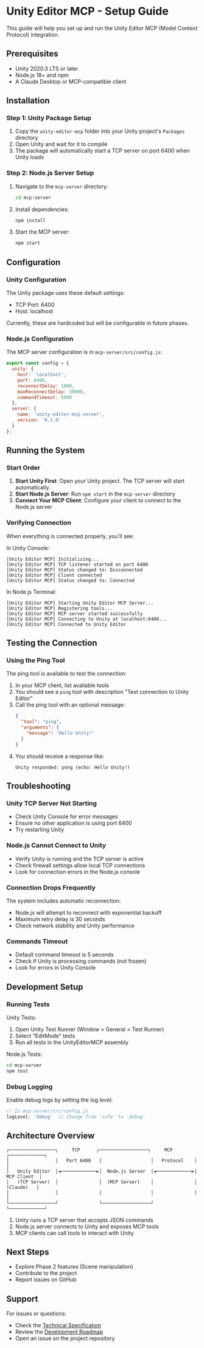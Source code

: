 # Unity Editor MCP - Setup Guide

This guide will help you set up and run the Unity Editor MCP (Model Context Protocol) integration.

## Prerequisites

- Unity 2020.3 LTS or later
- Node.js 18+ and npm
- A Claude Desktop or MCP-compatible client

## Installation

### Step 1: Unity Package Setup

1. Copy the `unity-editor-mcp` folder into your Unity project's `Packages` directory
2. Open Unity and wait for it to compile
3. The package will automatically start a TCP server on port 6400 when Unity loads

### Step 2: Node.js Server Setup

1. Navigate to the `mcp-server` directory:
   ```bash
   cd mcp-server
   ```

2. Install dependencies:
   ```bash
   npm install
   ```

3. Start the MCP server:
   ```bash
   npm start
   ```

## Configuration

### Unity Configuration

The Unity package uses these default settings:
- TCP Port: 6400
- Host: localhost

Currently, these are hardcoded but will be configurable in future phases.

### Node.js Configuration

The MCP server configuration is in `mcp-server/src/config.js`:

```javascript
export const config = {
  unity: {
    host: 'localhost',
    port: 6400,
    reconnectDelay: 1000,
    maxReconnectDelay: 30000,
    commandTimeout: 5000
  },
  server: {
    name: 'unity-editor-mcp-server',
    version: '0.1.0'
  }
};
```

## Running the System

### Start Order

1. **Start Unity First**: Open your Unity project. The TCP server will start automatically.
2. **Start Node.js Server**: Run `npm start` in the `mcp-server` directory
3. **Connect Your MCP Client**: Configure your client to connect to the Node.js server

### Verifying Connection

When everything is connected properly, you'll see:

In Unity Console:
```
[Unity Editor MCP] Initializing...
[Unity Editor MCP] TCP listener started on port 6400
[Unity Editor MCP] Status changed to: Disconnected
[Unity Editor MCP] Client connected
[Unity Editor MCP] Status changed to: Connected
```

In Node.js Terminal:
```
[Unity Editor MCP] Starting Unity Editor MCP Server...
[Unity Editor MCP] Registering tools...
[Unity Editor MCP] MCP server started successfully
[Unity Editor MCP] Connecting to Unity at localhost:6400...
[Unity Editor MCP] Connected to Unity Editor
```

## Testing the Connection

### Using the Ping Tool

The ping tool is available to test the connection:

1. In your MCP client, list available tools
2. You should see a `ping` tool with description "Test connection to Unity Editor"
3. Call the ping tool with an optional message:
   ```json
   {
     "tool": "ping",
     "arguments": {
       "message": "Hello Unity!"
     }
   }
   ```
4. You should receive a response like:
   ```
   Unity responded: pong (echo: Hello Unity!)
   ```

## Troubleshooting

### Unity TCP Server Not Starting

- Check Unity Console for error messages
- Ensure no other application is using port 6400
- Try restarting Unity

### Node.js Cannot Connect to Unity

- Verify Unity is running and the TCP server is active
- Check firewall settings allow local TCP connections
- Look for connection errors in the Node.js console

### Connection Drops Frequently

The system includes automatic reconnection:
- Node.js will attempt to reconnect with exponential backoff
- Maximum retry delay is 30 seconds
- Check network stability and Unity performance

### Commands Timeout

- Default command timeout is 5 seconds
- Check if Unity is processing commands (not frozen)
- Look for errors in Unity Console

## Development Setup

### Running Tests

Unity Tests:
1. Open Unity Test Runner (Window > General > Test Runner)
2. Select "EditMode" tests
3. Run all tests in the UnityEditorMCP assembly

Node.js Tests:
```bash
cd mcp-server
npm test
```

### Debug Logging

Enable debug logs by setting the log level:
```javascript
// In mcp-server/src/config.js
logLevel: 'debug'  // Change from 'info' to 'debug'
```

## Architecture Overview

```
┌─────────────────┐     TCP      ┌──────────────────┐     MCP      ┌─────────────┐
│                 │   Port 6400   │                  │   Protocol    │             │
│   Unity Editor  │◄─────────────►│  Node.js Server  │◄─────────────►│ MCP Client  │
│   (TCP Server)  │               │  (MCP Server)    │               │  (Claude)   │
│                 │               │                  │               │             │
└─────────────────┘               └──────────────────┘               └─────────────┘
```

1. Unity runs a TCP server that accepts JSON commands
2. Node.js server connects to Unity and exposes MCP tools
3. MCP clients can call tools to interact with Unity

## Next Steps

- Explore Phase 2 features (Scene manipulation)
- Contribute to the project
- Report issues on GitHub

## Support

For issues or questions:
- Check the [Technical Specification](technical-specification.md)
- Review the [Development Roadmap](development-roadmap.md)
- Open an issue on the project repository